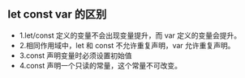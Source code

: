 ## let const var 的区别

+ 1.let/const 定义的变量不会出现变量提升，而 var 定义的变量会提升。
+ 2.相同作用域中，let 和 const 不允许重复声明，var 允许重复声明。
+ 3.const 声明变量时必须设置初始值
+ 4.const 声明一个只读的常量，这个常量不可改变。

